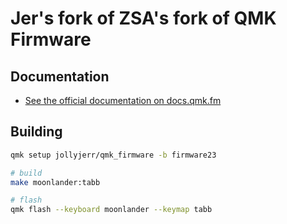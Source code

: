 # Jer's fork of ZSA's fork of QMK Firmware

## Documentation

* [See the official documentation on docs.qmk.fm](https://docs.qmk.fm)

## Building

```sh
qmk setup jollyjerr/qmk_firmware -b firmware23

# build
make moonlander:tabb

# flash
qmk flash --keyboard moonlander --keymap tabb
```
